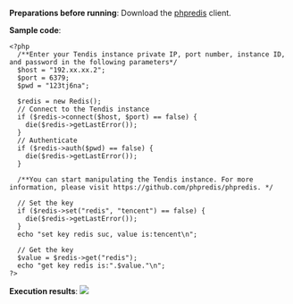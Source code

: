 **Preparations before running**:
Download the [phpredis](https://github.com/phpredis/phpredis) client.

**Sample code**:
```
<?php
  /**Enter your Tendis instance private IP, port number, instance ID, and password in the following parameters*/
  $host = "192.xx.xx.2";
  $port = 6379;
  $pwd = "123tj6na";

  $redis = new Redis();
  // Connect to the Tendis instance
  if ($redis->connect($host, $port) == false) {
    die($redis->getLastError());
  }
  // Authenticate
  if ($redis->auth($pwd) == false) {
    die($redis->getLastError());
  }

  /**You can start manipulating the Tendis instance. For more information, please visit https://github.com/phpredis/phpredis. */

  // Set the key
  if ($redis->set("redis", "tencent") == false) {
    die($redis->getLastError());
  }
  echo "set key redis suc, value is:tencent\n";

  // Get the key
  $value = $redis->get("redis");
  echo "get key redis is:".$value."\n";
?>
```

**Execution results**:
![](https://main.qcloudimg.com/raw/62e281a52fd9e18178866e70236c6755.jpg)
